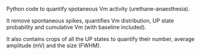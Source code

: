 Python code to quantify spotaneous Vm activity (urethane-anaesthesia).

It remove spontaneous spikes, quantifies Vm distribution, UP state probability and cumulative Vm (with baseline included).

It also contains crops of all the UP states to quantify their number, average amplitude (mV) and the size (FWHM).
